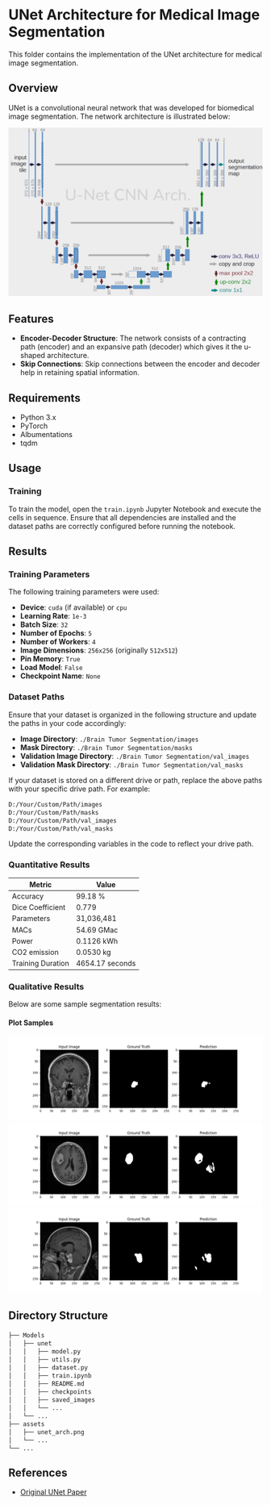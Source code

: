 # UNet Architecture for Medical Image Segmentation

This folder contains the implementation of the UNet architecture for medical image segmentation.

## Overview

UNet is a convolutional neural network that was developed for biomedical image segmentation. The network architecture is illustrated below:

![UNet Architecture](./../../assets/unet_arch.png)

## Features

- **Encoder-Decoder Structure**: The network consists of a contracting path (encoder) and an expansive path (decoder) which gives it the u-shaped architecture.
- **Skip Connections**: Skip connections between the encoder and decoder help in retaining spatial information.

## Requirements

- Python 3.x
- PyTorch
- Albumentations
- tqdm

## Usage

### Training

To train the model, open the `train.ipynb` Jupyter Notebook and execute the cells in sequence. Ensure that all dependencies are installed and the dataset paths are correctly configured before running the notebook.


## Results

### Training Parameters

The following training parameters were used:

- **Device**: `cuda` (if available) or `cpu`
- **Learning Rate**: `1e-3`
- **Batch Size**: `32`
- **Number of Epochs**: `5`
- **Number of Workers**: `4`
- **Image Dimensions**: `256x256` (originally `512x512`)
- **Pin Memory**: `True`
- **Load Model**: `False`
- **Checkpoint Name**: `None`

### Dataset Paths

Ensure that your dataset is organized in the following structure and update the paths in your code accordingly:

- **Image Directory**: `./Brain Tumor Segmentation/images`
- **Mask Directory**: `./Brain Tumor Segmentation/masks`
- **Validation Image Directory**: `./Brain Tumor Segmentation/val_images`
- **Validation Mask Directory**: `./Brain Tumor Segmentation/val_masks`

If your dataset is stored on a different drive or path, replace the above paths with your specific drive path. For example:

```plaintext
D:/Your/Custom/Path/images
D:/Your/Custom/Path/masks
D:/Your/Custom/Path/val_images
D:/Your/Custom/Path/val_masks
```

Update the corresponding variables in the code to reflect your drive path.

### Quantitative Results

| Metric            | Value       |
| ----------------- | ----------- |
| Accuracy          | 99.18 %     |
| Dice Coefficient  | 0.779       |
| Parameters        | 31,036,481  |
| MACs              | 54.69 GMac  |
| Power             |  0.1126 kWh  |
| CO2 emission      |  0.0530 kg   |
| Training Duration | 4654.17 seconds |

### Qualitative Results

Below are some sample segmentation results:

#### Plot Samples
![Plot Sample1](./../../assets/output-0-20250326-054245.png)
![Plot Sample2](./../../assets/output-0-20250326-054249.png)
![Plot Sample3](./../../assets/output-0-20250326-054255.png)

## Directory Structure

```
├── Models
│   ├── unet
│   │   ├── model.py
│   │   ├── utils.py
│   │   ├── dataset.py
│   │   ├── train.ipynb
│   │   ├── README.md    
│   │   ├── checkpoints    
│   │   ├── saved_images            
│   │   └── ...
│   └── ...
├── assets
│   ├── unet_arch.png
│   └── ...
└── ...
```

## References

- [Original UNet Paper](https://arxiv.org/abs/1505.04597)
